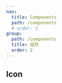 ```yaml
---
nav:
  title: Components
  path: /components
  # order: 1
group:
  path: /components
  title: 组件
  order: 2
---
```


## Icon

<code src="./icon-example.jsx">

<API src="./iconApi/iconApi.tsx">
